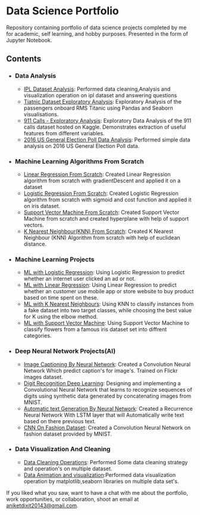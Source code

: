 # Data Science Portfolio



Repository containing portfolio of data science projects completed by me for academic, self learning, and hobby purposes. Presented in the form of Jupyter Notebook.

## Contents
  - ### Data Analysis 
      - [IPL Dataset Analysis](https://github.com/IamCoderAniket/Data_Analysis_and_visualization/blob/master/Ipl_data_analysis.ipynb): Performed data cleaning,Analysis and visualization operation on ipl dataset and answering questions
      - [Tiatnic Dataset Exploratory Analysis](https://github.com/IamCoderAniket/Data_Analysis_and_visualization/blob/master/Tiatnic%20Dataset%20Exploratory%20Analysis.ipynb): Exploratory Analysis of the passengers onboard RMS Titanic using Pandas and Seaborn visualisations.
      - [911 Calls - Exploratory Analysis](https://github.com/IamCoderAniket/Data_Analysis_and_visualization/blob/master/911%20Calls%20Data%20Analysis.ipynb): Exploratory Data Analysis of the 911 calls dataset hosted on Kaggle. Demonstrates extraction of useful features from different variables.
      - [2016 US General Election Poll Data Analysis](https://github.com/IamCoderAniket/Data_Analysis_and_visualization/blob/master/2016%20General%20Election%20Poll%20Analysis.ipynb): Performed  simple data analysis on 2016 US General Election Poll data.
  - ### Machine Learning Algorithms From Scratch
       - [Linear Regression From Scratch](https://github.com/IamCoderAniket/Machine_Learning_Algorithm-s_from_scratch/blob/master/Linear_Regression_from_scratch1.ipynb): Created Linear Regression algorithm from scratch with gradientDescent and applied it on a dataset
       - [Logistic Regression From Scratch](https://github.com/IamCoderAniket/Machine_Learning_Algorithm-s_from_scratch/blob/master/Logistic_Regression_from_scratch1.ipynb): Created Logistic Regression algorithm from scratch with sigmoid and cost function and applied it on iris dataset.
       - [Support Vector Machine From Scratch](https://github.com/IamCoderAniket/Machine_Learning_Algorithm-s_from_scratch/blob/master/SVM_from_Scratch.ipynb): Created Support Vector Machine  from scratch and created hyperplane with help of support vectors.
      - [K Nearest Neighbour(KNN) From Scratch](https://github.com/IamCoderAniket/Machine_Learning_Algorithm-s_from_scratch/blob/master/K%20Nearest%20Neighbors%20from%20Scratch.ipynb): Created K Nearest Neighbour (KNN) Algorithm  from scratch with help of euclidean distance.
  - ### Machine Learning Projects
      - [ML with Logistic Regression](https://github.com/IamCoderAniket/Machine_Learning_Projects/blob/master/Machine%20Learning%20with%20Logistic%20Regression.ipynb): Using Logistic Regression to predict whether an internet user clicked an ad or not.
       - [ML with Linear Regression](https://github.com/IamCoderAniket/Machine_Learning_Projects/blob/master/Machine%20Learning%20with%20Linear%20Regression.ipynb): Using Linear Regression to predict whether an customer use mobile app or store website to buy product based on time spent on these. 
       - [ML with K Nearest Neighbours](https://github.com/IamCoderAniket/Machine_Learning_Projects/blob/master/ML%20with%20K%20Nearest%20Neighbors.ipynb): Using KNN to classify instances from a fake dataset into two target classes, while choosing the best value for K using the elbow method.
       - [ML with Support Vector Machine](https://github.com/IamCoderAniket/Machine_Learning_Projects/blob/master/ML%20with%20Support%20Vector%20Machines.ipynb): Using Support Vector Machine to classify flowers from a famous iris dataset set into diffrent categories.
      
  - ### Deep Neural Network Projects(AI)
      - [Image Captioning By Neural Network](https://github.com/IamCoderAniket/Deep_Neural_Networks-AI-/blob/master/Image_Captioning_By_Neural_Network.ipynb): Created a Convolution Neural Network Which predict caption's for image's. Trained on Flickr images dataset.
       - [Digit Recognition Deep Learning](https://github.com/IamCoderAniket/Deep_Neural_Networks-AI-/blob/master/digit_recognition_deep_learning.ipynb): Designing and implementing a Convolutional Neural Network that learns to recognize sequences of digits using synthetic data generated by concatenating images from MNIST.
       - [Automatic text Generation By Neural Network](https://github.com/IamCoderAniket/Deep_Neural_Networks-AI-/blob/master/Automatic_Text_Generation_Neural_Network.ipynb): Created a Recurrence Neural Network With LSTM layer that will Automatically write text based on there previous text.
       - [CNN On Fashion Dataset](https://github.com/IamCoderAniket/Deep_Neural_Networks-AI-/blob/master/Fashion_data_Neural_Net.ipynb): Created a Convolution Neural Network on fashion dataset provided by MNIST.
  - ### Data Visualization And Cleaning
      - [Data Cleaning Operations](https://github.com/IamCoderAniket/Data-Cleaning/blob/master/Data_Cleaning.ipynb): Performed Some data cleaning strategy and operation's on multiple dataset.
      - [Data Animation and visualization](https://github.com/IamCoderAniket/DataVisualization):Performed data visualization operation by matplotlib,seaborn libraries on multiple data set's.
      
      
      
 If you liked what you saw, want to have a chat with me about the portfolio, work opportunities, or collaboration, shoot an email at aniketdixit20143@gmail.com.     
   
  










